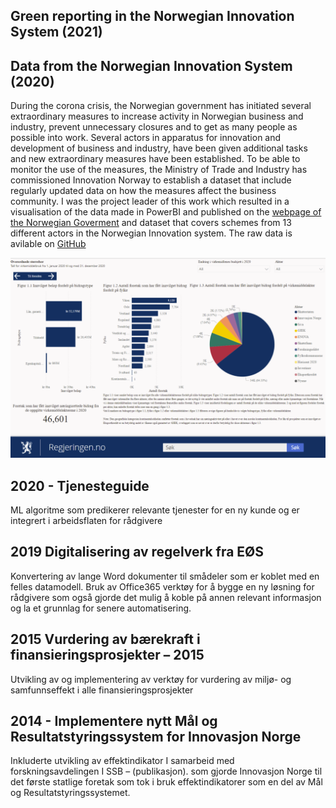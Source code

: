 ## Green reporting in the Norwegian Innovation System (2021)


## Data from the Norwegian Innovation System (2020)
During the corona crisis, the Norwegian government has initiated several extraordinary measures to increase activity in Norwegian business and industry, prevent unnecessary closures and to get as many people as possible into work. Several actors in apparatus for innovation and development of business and industry, have been given additional tasks and new extraordinary measures have been established. To be able to monitor the use of the measures, the Ministry of Trade and Industry has commissioned Innovation Norway to establish a dataset that include regularly updated data on how the measures affect the business community. I was the project leader of this work which resulted in a visualisation of the data made in PowerBI and  published on the [webpage of the Norwegian Goverment](https://www.regjeringen.no/no/tema/naringsliv/sporsmal-og-svar-for-norske-bedrifter-om-koronautbruddet/koronadata/id2740151/) and dataset that covers schemes from 13 different actors in the Norwegian Innovation system. The raw data is avilable on [GitHub](https://github.com/innovationnorway/analysis-innovation-policy-data)
 
![](/images/statistikkbank.png)

## 2020 - Tjenesteguide  
ML algoritme som predikerer relevante tjenester for en ny kunde og er integrert i arbeidsflaten for rådgivere 

## 2019 Digitalisering av regelverk fra EØS 
Konvertering av lange Word dokumenter til smådeler som er koblet med en felles datamodell. Bruk av Office365 verktøy for å bygge en ny løsning for rådgivere som også gjorde det mulig å koble på annen relevant informasjon og la et grunnlag for senere automatisering. 

## 2015 Vurdering av bærekraft i finansieringsprosjekter – 2015 
Utvikling av og implementering av verktøy for vurdering av miljø- og samfunnseffekt i alle finansieringsprosjekter 

## 2014 - Implementere nytt Mål og Resultatstyringssystem for Innovasjon Norge 
Inkluderte utvikling av effektindikator I samarbeid med forskningsavdelingen I SSB – (publikasjon). som gjorde Innovasjon Norge til det første statlige foretak som tok i bruk effektindikatorer som en del av Mål og Resultatstyringssystemet. 